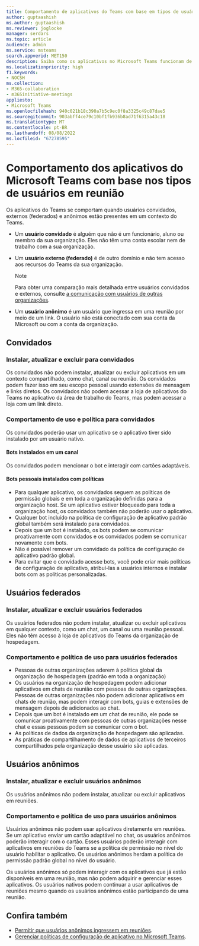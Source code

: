 ```yaml
---
title: Comportamento de aplicativos do Teams com base em tipos de usuários
author: guptaashish
ms.author: guptaashish
ms.reviewer: joglocke
manager: serdars
ms.topic: article
audience: admin
ms.service: msteams
search.appverid: MET150
description: Saiba como os aplicativos no Microsoft Teams funcionam de forma diferente para convidados, usuários federados e usuários anônimos.
ms.localizationpriority: high
f1.keywords:
- NOCSH
ms.collection:
- M365-collaboration
- m365initiative-meetings
appliesto:
- Microsoft Teams
ms.openlocfilehash: 940c021b18c390a7b5c9ec0f8a3325c49c87dae5
ms.sourcegitcommit: 903abff4ce79c10bf1fb936b8ad71f6315a43c18
ms.translationtype: MT
ms.contentlocale: pt-BR
ms.lasthandoff: 08/08/2022
ms.locfileid: "67278595"
---
```

# <a name="behavior-of-microsoft-teams-apps-based-on-types-of-in-meeting-users"></a>Comportamento dos aplicativos do Microsoft Teams com base nos tipos de usuários em reunião

Os aplicativos do Teams se comportam quando usuários convidados, externos (federados) e anônimos estão presentes em um contexto do Teams.

* Um **usuário convidado** é alguém que não é um funcionário, aluno ou membro da sua organização. Eles não têm uma conta escolar nem de trabalho com a sua organização.

* Um **usuário externo (federado)** é de outro domínio e não tem acesso aos recursos do Teams da sua organização.

  > [!Note]
  > Para obter uma comparação mais detalhada entre usuários convidados e externos, consulte [a comunicação com usuários de outras organizações](./communicate-with-users-from-other-organizations.md).

* Um **usuário anônimo** é um usuário que ingressa em uma reunião por meio de um link. O usuário não está conectado com sua conta da Microsoft ou com a conta da organização.

## <a name="guests"></a>Convidados

### <a name="install-update-and-delete-for-guests"></a>Instalar, atualizar e excluir para convidados

Os convidados não podem instalar, atualizar ou excluir aplicativos em um contexto compartilhado, como chat, canal ou reunião. Os convidados podem fazer isso em seu escopo pessoal usando extensões de mensagem e links diretos. Os convidados não podem acessar a loja de aplicativos do Teams no aplicativo da área de trabalho do Teams, mas podem acessar a loja com um link direto.

### <a name="usage-behavior-and-policy-for-guests"></a>Comportamento de uso e política para convidados

Os convidados poderão usar um aplicativo se o aplicativo tiver sido instalado por um usuário nativo.

#### <a name="bots-installed-to-a-channel"></a>Bots instalados em um canal

Os convidados podem mencionar o bot e interagir com cartões adaptáveis.

#### <a name="personal-bots-installed-with-policies"></a>Bots pessoais instalados com políticas

* Para qualquer aplicativo, os convidados seguem as políticas de permissão globais e em toda a organização definidas para a organização host. Se um aplicativo estiver bloqueado para toda a organização host, os convidados também não poderão usar o aplicativo.
* Qualquer bot incluído na política de configuração de aplicativo padrão global também será instalado para convidados.
* Depois que um bot é instalado, os bots podem se comunicar proativamente com convidados e os convidados podem se comunicar novamente com bots.
* Não é possível remover um convidado da política de configuração de aplicativo padrão global.
* Para evitar que o convidado acesse bots, você pode criar mais políticas de configuração de aplicativo, atribuí-las a usuários internos e instalar bots com as políticas personalizadas.

## <a name="federated-users"></a>Usuários federados

### <a name="install-update-and-delete-for-federated-users"></a>Instalar, atualizar e excluir usuários federados

Os usuários federados não podem instalar, atualizar ou excluir aplicativos em qualquer contexto, como um chat, um canal ou uma reunião pessoal. Eles não têm acesso à loja de aplicativos do Teams da organização de hospedagem.

### <a name="usage-behavior-and-policy-for-federated-users"></a>Comportamento e política de uso para usuários federados

* Pessoas de outras organizações aderem à política global da organização de hospedagem (padrão em toda a organização)
* Os usuários na organização de hospedagem podem adicionar aplicativos em chats de reunião com pessoas de outras organizações. Pessoas de outras organizações não podem adicionar aplicativos em chats de reunião, mas podem interagir com bots, guias e extensões de mensagem depois de adicionados ao chat.
* Depois que um bot é instalado em um chat de reunião, ele pode se comunicar proativamente com pessoas de outras organizações nesse chat e essas pessoas podem se comunicar com o bot.
* As políticas de dados da organização de hospedagem são aplicadas.
* As práticas de compartilhamento de dados de aplicativos de terceiros compartilhados pela organização desse usuário são aplicadas.

## <a name="anonymous-users"></a>Usuários anônimos

### <a name="install-update-and-delete-for-anonymous-users"></a>Instalar, atualizar e excluir usuários anônimos

Os usuários anônimos não podem instalar, atualizar ou excluir aplicativos em reuniões.

### <a name="usage-behavior-and-policy-for-anonymous-users"></a>Comportamento e política de uso para usuários anônimos

Usuários anônimos não podem usar aplicativos diretamente em reuniões. Se um aplicativo enviar um cartão adaptável no chat, os usuários anônimos poderão interagir com o cartão. Esses usuários poderão interagir com aplicativos em reuniões do Teams se a política de permissão no nível do usuário habilitar o aplicativo. Os usuários anônimos herdam a política de permissão padrão global no nível do usuário.

Os usuários anônimos só podem interagir com os aplicativos que já estão disponíveis em uma reunião, mas não podem adquirir e gerenciar esses aplicativos. Os usuários nativos podem continuar a usar aplicativos de reuniões mesmo quando os usuários anônimos estão participando de uma reunião.

## <a name="see-also"></a>Confira também

* [Permitir que usuários anônimos ingressem em reuniões](meeting-settings-in-teams.md#allow-anonymous-users-to-join-meetings).
* [Gerenciar políticas de configuração de aplicativo no Microsoft Teams](teams-app-setup-policies.md).
